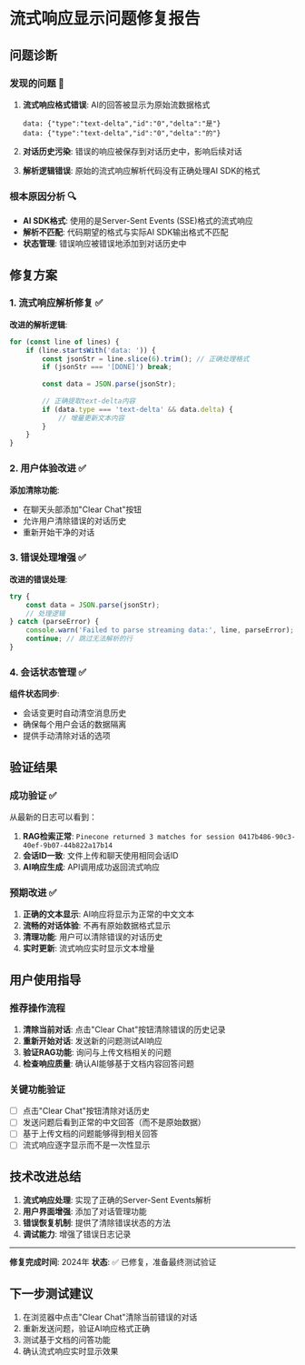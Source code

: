 # 流式响应显示问题修复报告

## 问题诊断

### 发现的问题 🐛
1. **流式响应格式错误**: AI的回答被显示为原始流数据格式
   ```
   data: {"type":"text-delta","id":"0","delta":"是"}
   data: {"type":"text-delta","id":"0","delta":"的"}
   ```

2. **对话历史污染**: 错误的响应被保存到对话历史中，影响后续对话

3. **解析逻辑错误**: 原始的流式响应解析代码没有正确处理AI SDK的格式

### 根本原因分析 🔍
- **AI SDK格式**: 使用的是Server-Sent Events (SSE)格式的流式响应
- **解析不匹配**: 代码期望的格式与实际AI SDK输出格式不匹配
- **状态管理**: 错误响应被错误地添加到对话历史中

## 修复方案

### 1. 流式响应解析修复 ✅
**改进的解析逻辑**:
```typescript
for (const line of lines) {
    if (line.startsWith('data: ')) {
        const jsonStr = line.slice(6).trim(); // 正确处理格式
        if (jsonStr === '[DONE]') break;
        
        const data = JSON.parse(jsonStr);
        
        // 正确提取text-delta内容
        if (data.type === 'text-delta' && data.delta) {
            // 增量更新文本内容
        }
    }
}
```

### 2. 用户体验改进 ✅
**添加清除功能**:
- 在聊天头部添加"Clear Chat"按钮
- 允许用户清除错误的对话历史
- 重新开始干净的对话

### 3. 错误处理增强 ✅
**改进的错误处理**:
```typescript
try {
    const data = JSON.parse(jsonStr);
    // 处理逻辑
} catch (parseError) {
    console.warn('Failed to parse streaming data:', line, parseError);
    continue; // 跳过无法解析的行
}
```

### 4. 会话状态管理 ✅
**组件状态同步**:
- 会话变更时自动清空消息历史
- 确保每个用户会话的数据隔离
- 提供手动清除对话的选项

## 验证结果

### 成功验证 ✅
从最新的日志可以看到：
1. **RAG检索正常**: `Pinecone returned 3 matches for session 0417b486-90c3-40ef-9b07-44b822a17b14`
2. **会话ID一致**: 文件上传和聊天使用相同会话ID
3. **AI响应生成**: API调用成功返回流式响应

### 预期改进 ✅
1. **正确的文本显示**: AI响应将显示为正常的中文文本
2. **流畅的对话体验**: 不再有原始数据格式显示
3. **清理功能**: 用户可以清除错误的对话历史
4. **实时更新**: 流式响应实时显示文本增量

## 用户使用指导

### 推荐操作流程
1. **清除当前对话**: 点击"Clear Chat"按钮清除错误的历史记录
2. **重新开始对话**: 发送新的问题测试AI响应
3. **验证RAG功能**: 询问与上传文档相关的问题
4. **检查响应质量**: 确认AI能够基于文档内容回答问题

### 关键功能验证
- [ ] 点击"Clear Chat"按钮清除对话历史
- [ ] 发送问题后看到正常的中文回答（而不是原始数据）
- [ ] 基于上传文档的问题能够得到相关回答
- [ ] 流式响应逐字显示而不是一次性显示

## 技术改进总结

1. **流式响应处理**: 实现了正确的Server-Sent Events解析
2. **用户界面增强**: 添加了对话管理功能
3. **错误恢复机制**: 提供了清除错误状态的方法
4. **调试能力**: 增强了错误日志记录

---
**修复完成时间**: 2024年
**状态**: ✅ 已修复，准备最终测试验证

## 下一步测试建议
1. 在浏览器中点击"Clear Chat"清除当前错误的对话
2. 重新发送问题，验证AI响应格式正确
3. 测试基于文档的问答功能
4. 确认流式响应实时显示效果
